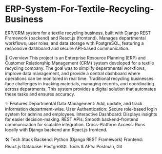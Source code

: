 # ERP-System-For-Textile-Recycling-Business
ERP/CRM system for a textile recycling business, built with Django REST Framework (backend) and React.js (frontend). Manages departmental workflows, user roles, and data storage with PostgreSQL, featuring a responsive dashboard and secure API-based communication.

📌 Overview
This project is an Enterprise Resource Planning (ERP) and Customer Relationship Management (CRM) system developed for a textile recycling company. The goal was to simplify departmental workflows, improve data management, and provide a central dashboard where operations can be monitored in real time. Traditional recycling businesses face challenges in tracking materials, managing records, and coordinating across departments. This system provides a digital solution that automates these tasks and ensures accuracy.

✨ Features
Departmental Data Management: Add, update, and track information department-wise.
User Authentication: Secure role-based login system for admins and employees.
Interactive Dashboard: Displays insights for easier decision-making.
REST APIs: Smooth backend–frontend communication for scalable integration.
Cross-Platform Access: Runs locally with Django backend and React.js frontend.

🛠 Tech Stack
Backend: Python (Django REST Framework)
Frontend: React.js
Database: PostgreSQL
Tools & APIs: Postman, Git
